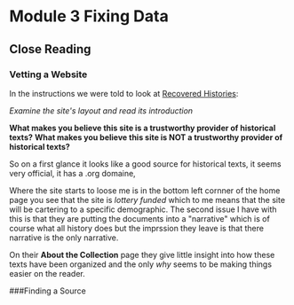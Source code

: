 # Module 3 Fixing Data

## Close Reading

### Vetting a Website

In the instructions we were told to look at [Recovered Histories](http://www.recoveredhistories.org):

*Examine the site's layout and read its introduction*

**What makes you believe this site is a trustworthy provider of historical texts?**
**What makes you believe this site is NOT a trustworthy provider of historical texts?**

So on a first glance it looks like a good source for historical texts, it seems very official, it has a .org domaine,

Where the site starts to loose me is in the bottom left cornner of the home page you see that the site is *lottery funded* which to me means that the site will be cartering to a specific demographic.
The second issue I have with this is that they are putting the documents into a "narrative" which is of course what all history does but the imprssion they leave is that there narrative is the only narrative.

On their **About the Collection** page they give little insight into how these texts have been organized and the only *why* seems to be making things easier on the reader.

###Finding a Source
